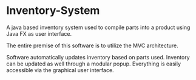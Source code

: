 # Inventory-System
A java based inventory system used to compile parts into a product using Java FX as user interface.

The entire premise of this software is to utilize the MVC architecture.

Software automatically updates inventory based on parts used.  Inventory can be updated as well through a modular popup.  Everything is easily accessible via the graphical user interface.
